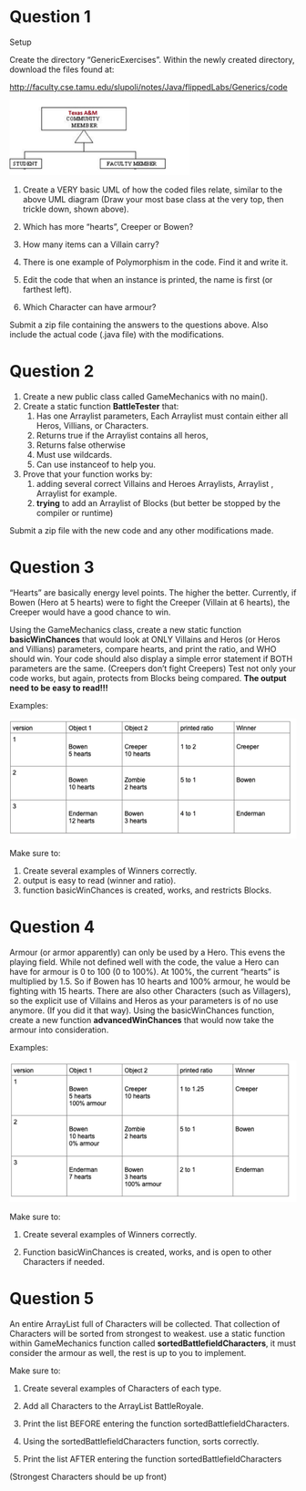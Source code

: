 # Question 1

Setup

Create the directory “GenericExercises”. Within the newly created directory, download the files found at: 

http://faculty.cse.tamu.edu/slupoli/notes/Java/flippedLabs/Generics/code

![UML](/JavaGenerics/imgs/Generics1.png)

1. Create a VERY basic UML of how the coded files relate, similar to the above UML diagram (Draw your most base class at the very top, then trickle down, shown above).

2. Which has more “hearts”, Creeper or Bowen?

3. How many items can a Villain carry?

4. There is one example of Polymorphism in the code. Find it and write it.

5. Edit the code that when an instance is printed, the name is first (or farthest left).

6. Which Character can have armour?

Submit a zip file containing the answers to the questions above. Also include the actual code (.java file) with the modifications.

# Question 2

1. Create a new public class called GameMechanics with no main().
2. Create a static function **BattleTester** that:
    1. Has one Arraylist parameters, Each Arraylist must contain either all Heros, Villians, or Characters.
    2. Returns true if the Arraylist contains all heros, 
    3. Returns false otherwise
    4. Must use wildcards.
    5. Can use instanceof to help you.
3. Prove that your function works by:
    1. adding several correct Villains and Heroes Arraylists, Arraylist , Arraylist<Villian> for example.
    2. **trying** to add an Arraylist of Blocks (but better be stopped by the compiler or runtime)
  
Submit a zip file with the new code and any other modifications made.

# Question 3

“Hearts” are basically energy level points. The higher the better. Currently, if Bowen (Hero at 5 hearts) were to fight the Creeper (Villain at 6 hearts), the Creeper would have a good chance to win. 

Using the GameMechanics class, create a new static function **basicWinChances** that would look at ONLY Villains and Heros (or Heros and Villians) parameters, compare hearts, and print the ratio, and WHO should win. Your code should also display a simple error statement if BOTH parameters are the same. (Creepers don’t fight Creepers) Test not only your code works, but again, protects from Blocks being compared. **The output need to be easy to read!!!**

Examples:

![BattleTest Output](/JavaGenerics/imgs/Generics2.png)

Make sure to:

1. Create several examples of Winners correctly.
2. output is easy to read (winner and ratio).
3. function basicWinChances is created, works, and restricts Blocks.

# Question 4

Armour (or armor apparently) can only be used by a Hero. This evens the playing field. While not defined well with the code, the value a Hero can have for armour is 0 to 100 (0 to 100%). At 100%, the current “hearts” is multiplied by 1.5. So if Bowen has 10 hearts and 100% armour, he would be fighting with 15 hearts. There are also other Characters (such as Villagers), so the explicit use of Villains and Heros as your parameters is of no use anymore. (If you did it that way). Using the basicWinChances function, create a new function **advancedWinChances** that would now take the armour into consideration.

Examples:

![BattleTest Output](/JavaGenerics/imgs/Generics3.png)

Make sure to:

1. Create several examples of Winners correctly.

2. Function basicWinChances is created, works, and is open to other Characters if needed.

# Question 5

An entire ArrayList full of Characters will be collected. That collection of Characters will be sorted from strongest to weakest. use a static function within GameMechanics function called **sortedBattlefieldCharacters**, it must consider the armour as well, the rest is up to you to implement.

Make sure to:

1. Create several examples of Characters of each type.

2. Add all Characters to the ArrayList BattleRoyale.

3. Print the list BEFORE entering the function sortedBattlefieldCharacters.

4. Using the sortedBattlefieldCharacters function, sorts correctly.

5. Print the list AFTER entering the function sortedBattlefieldCharacters

(Strongest Characters should be up front)
